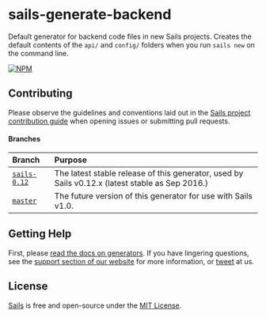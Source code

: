 # sails-generate-backend

Default generator for backend code files in new Sails projects. Creates the default contents of the `api/` and `config/` folders when you run `sails new` on the command line.


[![NPM](https://nodei.co/npm/sails-generate-backend.png?downloads=true&stars=true)](https://nodei.co/npm/sails-generate-backend/)

## Contributing

Please observe the guidelines and conventions laid out in the [Sails project contribution guide](https://github.com/balderdashy/sails/blob/master/CONTRIBUTING.md) when opening issues or submitting pull requests.

#### Branches

| Branch       | Purpose       |
|:-------------|:--------------|
| [`sails-0.12`](https://github.com/balderdashy/sails-generate-backend/tree/sails-0.12) | The latest stable release of this generator, used by Sails v0.12.x (latest stable as Sep 2016.)
| [`master`](https://github.com/balderdashy/sails-generate-backend/tree/master)     | The future version of this generator for use with Sails v1.0. |


## Getting Help

First, please [read the docs on generators](http://sailsjs.org/documentation/concepts/extending-sails/generators).  If you have lingering questions, see the <a href="http://sailsjs.org/support" target="_blank" title="Node.js framework for building realtime APIs.">support section of our website</a> for more information, or [tweet](https://twitter.com/sailsjs) at us.


## License

[Sails](http://sailsjs.org) is free and open-source under the [MIT License](http://sails.mit-license.org/).


